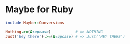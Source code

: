 # Maybe for Ruby

```ruby
include Maybe::Conversions

Nothing.>=(&:upcase)           # => NOTHING
Just('hey there').>=(&:upcase) # => Just('HEY THERE')
```
